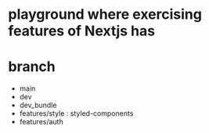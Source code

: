 # playground where exercising features of Nextjs has

# branch

- main
- dev
- dev_bundle
- features/style : styled-components
- features/auth
